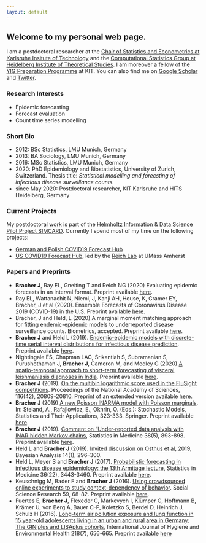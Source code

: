 ```yaml
---
layout: default
---
```


## Welcome to my personal web page.

I am a postdoctoral researcher at the [Chair of Statistics and Econometrics at Karlsruhe Insitute of Technology](https://statistik.econ.kit.edu/english/index.php) and the [Computational Statistics Group at Heidelberg Institute of Theoretical Studies](https://www.h-its.org/research/cst/). I am moreover a fellow of the [YIG Preparation Programme](http://www.kit.edu/research/yig_prep_pro.php) at KIT. You can also find me on [Google Scholar](https://scholar.google.ch/citations?user=8FyFTxkAAAAJ&hl=de&oi=ao) and [Twitter](https://twitter.com/johannesbracher).

### Research Interests

* Epidemic forecasting
* Forecast evaluation
* Count time series modelling


### Short Bio

* 2012: BSc Statistics, LMU Munich, Germany
* 2013: BA Sociology, LMU Munich, Germany
* 2016: MSc Statistics, LMU Munich, Germany
* 2020: PhD Epidemiology and Biostatistics, University of Zurich, Switzerland. Thesis title: *Statistical modelling and forecsting of infectious disease surveillance counts.*
* since May 2020: Postdoctoral researcher, KIT Karlsruhe and HITS Heidelberg, Germany

### Current Projects

My postdoctoral work is part of the [Helmholtz Information & Data Science Pilot Project SIMCARD](https://www.helmholtz.de/en/research/information-data-science/information-data-science-pilot-projects/pilot-projects-2/). Currently I spend most of my time on the following projects:

* [German and Polish COVID19 Forecast Hub](https://github.com/KITmetricslab/covid19-forecast-hub-de)
* [US COVID19 Forecast Hub](https://covid19forecasthub.org/), led by the [Reich Lab](https://reichlab.io/) at UMass Amherst


### Papers and Preprints

* **Bracher J**, Ray EL, Gneiting T and Reich NG (2020) Evaluating epidemic forecasts in an interval format. Preprint available [here](https://arxiv.org/abs/2005.12881).
* Ray EL, Wattanachit N, Niemi, J, Kanji AH, House, K, Cramer EY, Bracher, J et al (2020). Ensemble Forecasts of Coronavirus Disease 2019 (COVID-19) in the U.S. Preprint available [here](https://www.medrxiv.org/content/10.1101/2020.08.19.20177493v1).
* Bracher, J and Held, L (2020) A marginal moment matching approach for fitting endemic-epidemic models to underreported disease surveillance counts. Biometrics, accepted. Preprint available [here](https://arxiv.org/abs/2003.05885").
* **Bracher J** and Held L (2019). [Endemic-epidemic models with discrete-time serial interval distributions for infectious disease prediction](https://doi.org/10.1016/j.ijforecast.2020.07.002). Preprint available [here](https://arxiv.org/abs/1901.03090).
* Nightingale ES, Chapman LAC, Srikantiah S, Subramanian S, Purushothaman J, **Bracher J**, Cameron M, and Medley G (2020) [A spatio-temporal approach to short-term forecasting of visceral leishmaniasis diagnoses in India](https://doi.org/10.1371/journal.pntd.0008422). </a> Preprint available [here](https://www.medrxiv.org/content/10.1101/19009258v2).
* **Bracher J** (2019). [On the multibin logarithmic score used in the FluSight competitions](https://doi.org/10.1073/pnas.1912147116). Proceedings of the National Academy of Sciences, 116(42), 20809-20810. Preprint of an extended version available [here](https://arxiv.org/abs/1910.07084).
* **Bracher J** (2019) [A new Poisson INARMA model with Poisson marginals](https://link.springer.com/chapter/10.1007/978-3-030-28665-1_24). In: Steland, A., Rafajlowicz, E., Okhrin, O. (Eds.): Stochastic Models, Statistics and Their Applications, 323-333. Springer. Preprint available [here](https://arxiv.org/abs/1910.07244).
* **Bracher J** (2019). [Comment on “Under‐reported data analysis with INAR‐hidden Markov chains](https://onlinelibrary.wiley.com/doi/full/10.1002/sim.8032), Statistics in Medicine 38(5), 893-898. Preprint available [here](https://arxiv.org/abs/1812.06688).
* Held L and **Bracher J** (2019). [Invited discussion on Osthus et al, 2019](https://projecteuclid.org/euclid.ba/1533866670), Bayesian Analysis 14(1), 296–300.
* Held L, Meyer S and **Bracher J** (2017). [Probabilistic forecasting in infectious disease epidemiology: the 13th Armitage lecture](http://onlinelibrary.wiley.com/doi/10.1002/sim.7363), Statistics in Medicine 36(22), 3443-3460. Preprint available [here](https://www.biorxiv.org/content/10.1101/104000v1.abstract).
* Keuschnigg M, Bader F and **Bracher J** (2016). [Using crowdsourced online experiments to study context-dependency of behavior](http://www.sciencedirect.com/science/article/pii/S0049089X16301818). Social Science Research 59, 68-82. Preprint available [here](https://liu.diva-portal.org/smash/get/diva2:1089302/FULLTEXT02.pdf).
* Fuertes E, **Bracher J**, Flexeder C, Markevych I, Kl&uuml;mper C, Hoffmann B, Krämer U, von Berg A, Bauer C-P, Koletzko S, Berdel D, Heinrich J, Schulz H (2016). [Long-term air pollution exposure and lung function in 15 year-old adolescents living in an urban and rural area in Germany: The GINIplus and LISAplus cohorts](http://www.sciencedirect.com/science/article/pii/S1438463915000991), International Journal of Hygiene and Environmental Health 218(7), 656-665. Preprint available [here](https://spiral.imperial.ac.uk/handle/10044/1/60001)

